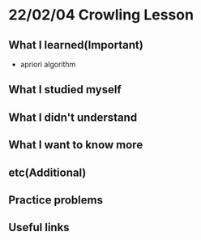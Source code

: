 # 22/02/04 Crowling Lesson

## What I learned(Important)

* apriori algorithm

## What I studied myself

## What I didn't understand

## What I want to know more

## etc(Additional)

## Practice problems

## Useful links
